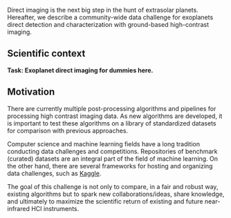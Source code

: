 Direct imaging is the next big step in the hunt of extrasolar planets. Hereafter, we describe a community-wide data challenge for exoplanets direct detection and characterization with ground-based high-contrast imaging. 

## Scientific context

**Task: Exoplanet direct imaging for dummies here.**

## Motivation

There are currently multiple post-processing algorithms and pipelines for processing high contrast imaging data. As new algorithms are developed, it is important to test these algorithms on a library of standardized datasets for comparison with previous approaches.

Computer science and machine learning fields have a long tradition conducting data challenges and competitions. Repositories of benchmark (curated) datasets are an integral part of the field of machine learning. On the other hand, there are several frameworks for hosting and organizing data challenges, such as [Kaggle](www.kaggle.com).

 The goal of this challenge is not only to compare, in a fair and robust way, existing algorithms but to spark new collaborations/ideas, share knowledge, and ultimately to maximize the scientific return of existing and future near-infrared HCI instruments.


